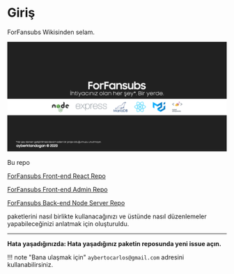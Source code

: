 # Giriş

ForFansubs Wikisinden selam.

<img src="assets/images/index-image.png" >

Bu repo 

[ForFansubs Front-end React Repo](https://github.com/ForFansubs/front-end)

[ForFansubs Front-end Admin Repo](https://github.com/ForFansubs/front-end-admin)

[ForFansubs Back-end Node Server Repo](https://github.com/ForFansubs/node-server)

paketlerini nasıl birlikte kullanacağınızı ve üstünde nasıl düzenlemeler yapabileceğinizi anlatmak için oluşturuldu.

---
**Hata yaşadığınızda: Hata yaşadığınız paketin reposunda yeni issue açın.**

!!! note "Bana ulaşmak için"
    `aybertocarlos@gmail.com` adresini kullanabilirsiniz.
